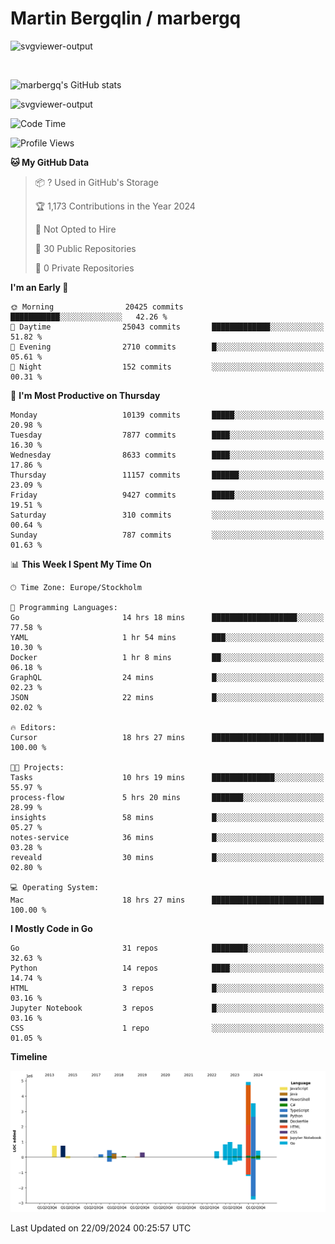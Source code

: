 # Martin Bergqlin / marbergq

![svgviewer-output](https://user-images.githubusercontent.com/2405410/206014777-22d41ecb-c24f-421d-b7d9-bba2cb5bb0de.svg)

<br>

<!--- [![Martin's Week](https://github-readme-stats.vercel.app/api/wakatime?username=marbergq&theme=dark)](https://github.com/anuraghazra/github-readme-stats) -->

![marbergq's GitHub stats](https://github-readme-stats.vercel.app/api?username=marbergq&count_private=true&show_icons=true)

![svgviewer-output](https://wakatime.com/badge/user/3f0a2069-6683-4e19-9a4a-7d21ea815067.svg)

<!--START_SECTION:waka-->
![Code Time](http://img.shields.io/badge/Code%20Time-4%2C403%20hrs%2040%20mins-blue)

![Profile Views](http://img.shields.io/badge/Profile%20Views-0-blue)

**🐱 My GitHub Data** 

> 📦 ? Used in GitHub's Storage 
 > 
> 🏆 1,173 Contributions in the Year 2024
 > 
> 🚫 Not Opted to Hire
 > 
> 📜 30 Public Repositories 
 > 
> 🔑 0 Private Repositories 
 > 
**I'm an Early 🐤** 

```text
🌞 Morning                20425 commits       ███████████░░░░░░░░░░░░░░   42.26 % 
🌆 Daytime                25043 commits       █████████████░░░░░░░░░░░░   51.82 % 
🌃 Evening                2710 commits        █░░░░░░░░░░░░░░░░░░░░░░░░   05.61 % 
🌙 Night                  152 commits         ░░░░░░░░░░░░░░░░░░░░░░░░░   00.31 % 
```
📅 **I'm Most Productive on Thursday** 

```text
Monday                   10139 commits       █████░░░░░░░░░░░░░░░░░░░░   20.98 % 
Tuesday                  7877 commits        ████░░░░░░░░░░░░░░░░░░░░░   16.30 % 
Wednesday                8633 commits        ████░░░░░░░░░░░░░░░░░░░░░   17.86 % 
Thursday                 11157 commits       ██████░░░░░░░░░░░░░░░░░░░   23.09 % 
Friday                   9427 commits        █████░░░░░░░░░░░░░░░░░░░░   19.51 % 
Saturday                 310 commits         ░░░░░░░░░░░░░░░░░░░░░░░░░   00.64 % 
Sunday                   787 commits         ░░░░░░░░░░░░░░░░░░░░░░░░░   01.63 % 
```


📊 **This Week I Spent My Time On** 

```text
🕑︎ Time Zone: Europe/Stockholm

💬 Programming Languages: 
Go                       14 hrs 18 mins      ███████████████████░░░░░░   77.58 % 
YAML                     1 hr 54 mins        ███░░░░░░░░░░░░░░░░░░░░░░   10.30 % 
Docker                   1 hr 8 mins         ██░░░░░░░░░░░░░░░░░░░░░░░   06.18 % 
GraphQL                  24 mins             █░░░░░░░░░░░░░░░░░░░░░░░░   02.23 % 
JSON                     22 mins             █░░░░░░░░░░░░░░░░░░░░░░░░   02.02 % 

🔥 Editors: 
Cursor                   18 hrs 27 mins      █████████████████████████   100.00 % 

🐱‍💻 Projects: 
Tasks                    10 hrs 19 mins      ██████████████░░░░░░░░░░░   55.97 % 
process-flow             5 hrs 20 mins       ███████░░░░░░░░░░░░░░░░░░   28.99 % 
insights                 58 mins             █░░░░░░░░░░░░░░░░░░░░░░░░   05.27 % 
notes-service            36 mins             █░░░░░░░░░░░░░░░░░░░░░░░░   03.28 % 
reveald                  30 mins             █░░░░░░░░░░░░░░░░░░░░░░░░   02.80 % 

💻 Operating System: 
Mac                      18 hrs 27 mins      █████████████████████████   100.00 % 
```

**I Mostly Code in Go** 

```text
Go                       31 repos            ████████░░░░░░░░░░░░░░░░░   32.63 % 
Python                   14 repos            ████░░░░░░░░░░░░░░░░░░░░░   14.74 % 
HTML                     3 repos             █░░░░░░░░░░░░░░░░░░░░░░░░   03.16 % 
Jupyter Notebook         3 repos             █░░░░░░░░░░░░░░░░░░░░░░░░   03.16 % 
CSS                      1 repo              ░░░░░░░░░░░░░░░░░░░░░░░░░   01.05 % 
```



**Timeline**

![Lines of Code chart](https://raw.githubusercontent.com/marbergq/marbergq/main/assets/bar_graph.png)


 Last Updated on 22/09/2024 00:25:57 UTC
<!--END_SECTION:waka-->
